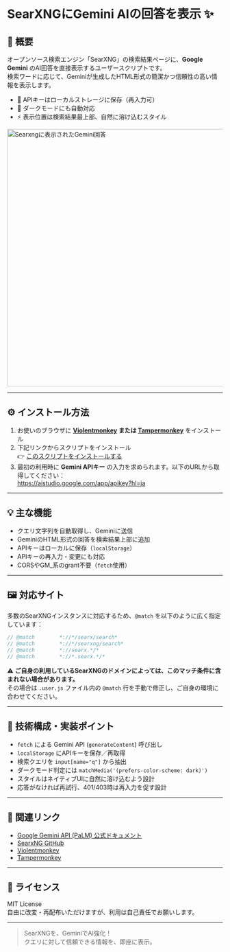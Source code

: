 # SearXNGにGemini AIの回答を表示 ✨

## 📌 概要

オープンソース検索エンジン「SearXNG」の検索結果ページに、**Google Gemini** のAI回答を直接表示するユーザースクリプトです。  
検索ワードに応じて、Geminiが生成したHTML形式の簡潔かつ信頼性の高い情報を表示します。

- 🔐 APIキーはローカルストレージに保存（再入力可）
- 🌙 ダークモードにも自動対応
- ⚡ 表示位置は検索結果最上部、自然に溶け込むスタイル

<p>
  <img src=".github/images/searxng-gemini-answer-preview.png" alt="Searxngに表示されたGemini回答" width="600">
</p>

---

## ⚙️ インストール方法

1. お使いのブラウザに **[Violentmonkey](https://violentmonkey.github.io/) または [Tampermonkey](https://www.tampermonkey.net/)** をインストール
2. 下記リンクからスクリプトをインストール  
   👉 [このスクリプトをインストールする](https://raw.githubusercontent.com/koyasi777/searxng-gemini-answer-injector/main/searxng-gemini-answer.user.js)
3. 最初の利用時に **Gemini APIキー** の入力を求められます。以下のURLから取得してください：  
   https://aistudio.google.com/app/apikey?hl=ja

---

## 💡 主な機能

- クエリ文字列を自動取得し、Geminiに送信
- GeminiのHTML形式の回答を検索結果上部に追加
- APIキーはローカルに保存（`localStorage`）
- APIキーの再入力・変更にも対応
- CORSやGM_系のgrant不要（`fetch`使用）

---

## 🖼 対応サイト

多数のSearXNGインスタンスに対応するため、`@match` を以下のように広く指定しています：

```js
// @match        *://*/searx/search*
// @match        *://*/searxng/search*
// @match        *://searx.*/*
// @match        *://*.searx.*/*
```

⚠️ **ご自身の利用しているSearXNGのドメインによっては、このマッチ条件に含まれない場合があります。**  
その場合は `.user.js` ファイル内の `@match` 行を手動で修正し、ご自身の環境に合わせてください。

---

## 🧠 技術構成・実装ポイント

- `fetch` による Gemini API (`generateContent`) 呼び出し
- `localStorage` にAPIキーを保存／再取得
- 検索クエリを `input[name="q"]` から抽出
- ダークモード判定には `matchMedia('(prefers-color-scheme: dark)')`
- スタイルはネイティブUIに自然に溶け込むよう設計
- 応答がなければ再試行、401/403時は再入力を促す設計

---

## 🔗 関連リンク

- [Google Gemini API (PaLM) 公式ドキュメント](https://ai.google.dev/)
- [SearxNG GitHub](https://github.com/searxng/searxng)
- [Violentmonkey](https://violentmonkey.github.io/)
- [Tampermonkey](https://www.tampermonkey.net/)

---

## 📜 ライセンス

MIT License  
自由に改変・再配布いただけますが、利用は自己責任でお願いします。

---

> SearXNGを、GeminiでAI強化！  
> クエリに対して信頼できる情報を、即座に表示。
